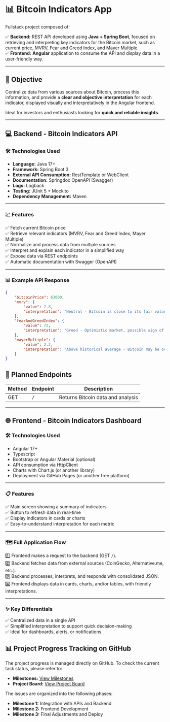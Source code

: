 # 📊 Bitcoin Indicators App

Fullstack project composed of:

✅ **Backend:** REST API developed using **Java + Spring Boot**, focused on retrieving and interpreting key indicators for the Bitcoin market, such as current price, MVRV, Fear and Greed Index, and Mayer Multiple.  
✅ **Frontend:** **Angular** application to consume the API and display data in a user-friendly way.

---

## 📌 Objective

Centralize data from various sources about Bitcoin, process this information, and provide a **clear and objective interpretation** for each indicator, displayed visually and interpretatively in the Angular frontend.

Ideal for investors and enthusiasts looking for **quick and reliable insights**.

---

## 💻 Backend - Bitcoin Indicators API

### 🛠️ Technologies Used

- **Language:** Java 17+
- **Framework:** Spring Boot 3
- **External API Consumption:** RestTemplate or WebClient
- **Documentation:** Springdoc OpenAPI (Swagger)
- **Logs:** Logback
- **Testing:** JUnit 5 + Mockito
- **Dependency Management:** Maven

---

### 📈 Features

✅ Fetch current Bitcoin price  
✅ Retrieve relevant indicators (MVRV, Fear and Greed Index, Mayer Multiple)  
✅ Normalize and process data from multiple sources  
✅ Interpret and explain each indicator in a simplified way  
✅ Expose data via REST endpoints  
✅ Automatic documentation with Swagger (OpenAPI)

---

### 📊 Example API Response

```json
{
    "bitcoinPrice": 63000,
    "mvrv": {
        "value": 2.8,
        "interpretation": "Neutral - Bitcoin is close to its fair value"
    },
    "fearAndGreedIndex": {
        "value": 72,
        "interpretation": "Greed - Optimistic market, possible sign of speculative bubble"
    },
    "mayerMultiple": {
        "value": 2.2,
        "interpretation": "Above historical average - Bitcoin may be overvalued"
    }
}
```

## 🔗 Planned Endpoints

| Method | Endpoint               | Description                        |
|---|---|---|
| GET   | `/` | Returns Bitcoin data and analysis |

---

## 🌐 Frontend - Bitcoin Indicators Dashboard

### 🛠️ Technologies Used

- Angular 17+
- Typescript
- Bootstrap or Angular Material (optional)
- API consumption via HttpClient
- Charts with Chart.js (or another library)
- Deployment via GitHub Pages (or another free platform)

---

### 📋 Features

✅ Main screen showing a summary of indicators  
✅ Button to refresh data in real-time  
✅ Display indicators in cards or charts  
✅ Easy-to-understand interpretation for each metric  

---

### 🗺️ Full Application Flow

1️⃣ Frontend makes a request to the backend (GET `/`).  
2️⃣ Backend fetches data from external sources (CoinGecko, Alternative.me, etc.).  
3️⃣ Backend processes, interprets, and responds with consolidated JSON.  
4️⃣ Frontend displays data in cards, charts, and/or tables, with friendly interpretations.  

---

### ✨ Key Differentials

✅ Centralized data in a single API  
✅ Simplified interpretation to support quick decision-making  
✅ Ideal for dashboards, alerts, or notifications  

## 📊 Project Progress Tracking on GitHub

The project progress is managed directly on GitHub. To check the current task status, please refer to:

- **Milestones:** [View Milestones](https://github.com/seu-usuario/fin-project/milestones)
- **Project Board:** [View Project Board](https://github.com/seu-usuario/fin-project/projects)

The issues are organized into the following phases:
- **Milestone 1:** Integration with APIs and Backend
- **Milestone 2:** Frontend Development
- **Milestone 3:** Final Adjustments and Deploy

